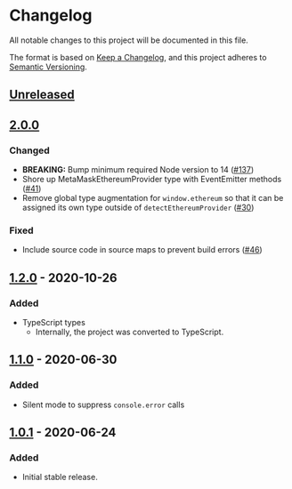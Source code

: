 # Changelog
All notable changes to this project will be documented in this file.

The format is based on [Keep a Changelog](https://keepachangelog.com/en/1.0.0/),
and this project adheres to [Semantic Versioning](https://semver.org/spec/v2.0.0.html).

## [Unreleased]

## [2.0.0]
### Changed
- **BREAKING:** Bump minimum required Node version to 14 ([#137](https://github.com/MetaMask/eth-json-rpc-middleware/pull/137))
- Shore up MetaMaskEthereumProvider type with EventEmitter methods ([#41](https://github.com/MetaMask/detect-provider/pull/41))
- Remove global type augmentation for `window.ethereum` so that it can be assigned its own type outside of `detectEthereumProvider` ([#30](https://github.com/MetaMask/detect-provider/pull/30))

### Fixed
- Include source code in source maps to prevent build errors ([#46](https://github.com/MetaMask/detect-provider/pull/46))

## [1.2.0] - 2020-10-26
### Added
- TypeScript types
  - Internally, the project was converted to TypeScript.

## [1.1.0] - 2020-06-30
### Added
- Silent mode to suppress `console.error` calls

## [1.0.1] - 2020-06-24
### Added
- Initial stable release.

[Unreleased]: https://github.com/MetaMask/detect-provider/compare/v2.0.0...HEAD
[2.0.0]: https://github.com/MetaMask/detect-provider/compare/v1.2.0...v2.0.0
[1.2.0]: https://github.com/MetaMask/detect-provider/compare/v1.1.0...v1.2.0
[1.1.0]: https://github.com/MetaMask/detect-provider/compare/v1.0.1...v1.1.0
[1.0.1]: https://github.com/MetaMask/detect-provider/releases/tag/v1.0.1
